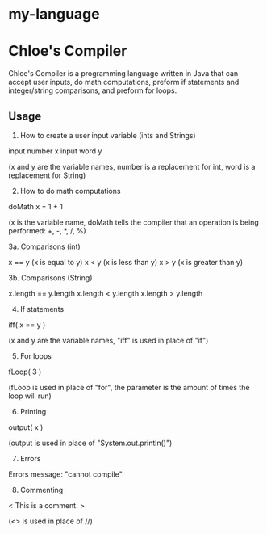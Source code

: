 # my-language

# Chloe's Compiler

Chloe's Compiler is a programming language written in Java that can accept user inputs, do math computations, preform if statements and integer/string comparisons, and preform for loops. 

## Usage

1. How to create a user input variable (ints and Strings) 

input number x
input word y 

(x and y are the variable names, number is a replacement for int, word is a replacement for String)

2. How to do math computations

doMath x = 1 + 1 

(x is the variable name, doMath tells the compiler that an operation is being performed: +, -, *, /, %) 

3a. Comparisons (int)

x == y (x is equal to y)
x < y (x is less than y)
x > y (x is greater than y)

3b. Comparisons (String) 

x.length == y.length
x.length < y.length
x.length > y.length 

4. If statements

iff( x == y ) 

(x and y are the variable names, "iff" is used in place of "if") 

5. For loops 

fLoop( 3 )

(fLoop is used in place of "for", the parameter is the amount of times the loop will run) 

6. Printing

output( x ) 

(output is used in place of "System.out.println()") 

7. Errors 

Errors message: "cannot compile"

8. Commenting 

< This is a comment. > 

(<> is used in place of //) 
